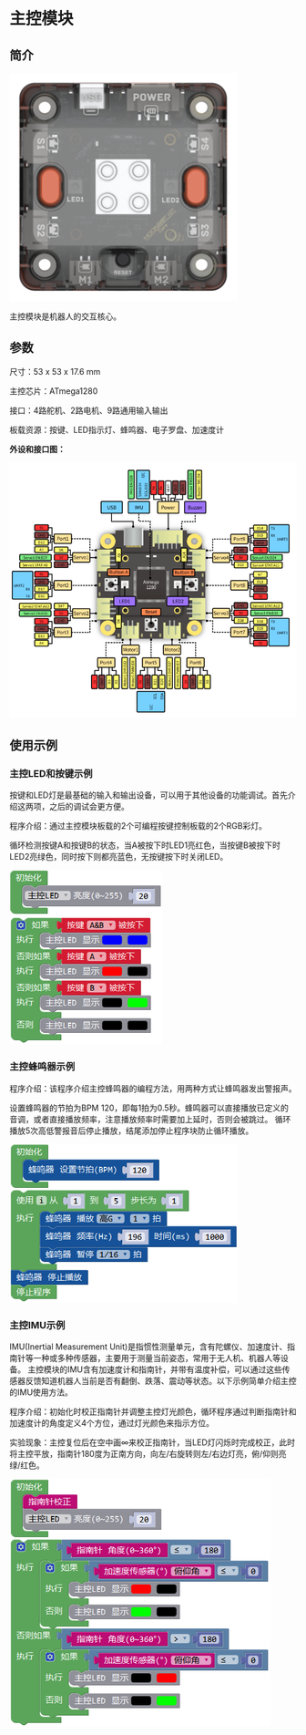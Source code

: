 # 主控模块

## 简介

![](./images/render_controller.png)

主控模块是机器人的交互核心。

## 参数

尺寸：53 x 53 x 17.6 mm

主控芯片：ATmega1280

接口：4路舵机、2路电机、9路通用输入输出

板载资源：按键、LED指示灯、蜂鸣器、电子罗盘、加速度计

**外设和接口图：**

![](./images/pinout_controller.png)

## 使用示例

### 主控LED和按键示例

按键和LED灯是最基础的输入和输出设备，可以用于其他设备的功能调试。首先介绍这两项，之后的调试会更方便。

程序介绍：通过主控模块板载的2个可编程按键控制板载的2个RGB彩灯。

循环检测按键A和按键B的状态，当A被按下时LED1亮红色，当按键B被按下时LED2亮绿色，同时按下则都亮蓝色，无按键按下时关闭LED。

![](./images/Mixly_example_controller_LEDbutton.png)

### 主控蜂鸣器示例

程序介绍：该程序介绍主控蜂鸣器的编程方法，用两种方式让蜂鸣器发出警报声。

设置蜂鸣器的节拍为BPM 120，即每1拍为0.5秒。蜂鸣器可以直接播放已定义的音调，或者直接播放频率，注意播放频率时需要加上延时，否则会被跳过。
循环播放5次高低警报音后停止播放，结尾添加停止程序块防止循环播放。

![](./images/Mixly_example_controller_buzzer.png)

### 主控IMU示例

IMU(Inertial Measurement Unit)是指惯性测量单元，含有陀螺仪、加速度计、指南针等一种或多种传感器，主要用于测量当前姿态，常用于无人机、机器人等设备。
主控模块的IMU含有加速度计和指南针，并带有温度补偿，可以通过这些传感器反馈知道机器人当前是否有翻倒、跌落、震动等状态。以下示例简单介绍主控的IMU使用方法。

程序介绍：初始化时校正指南针并调整主控灯光颜色，循环程序通过判断指南针和加速度计的角度定义4个方位，通过灯光颜色来指示方位。

实验现象：主控复位后在空中画∞来校正指南针，当LED灯闪烁时完成校正，此时将主控平放，指南针180度为正南方向，向左/右旋转则左/右边灯亮，俯/仰则亮绿/红色。

![](./images/Mixly_example_controller_IMU.png)